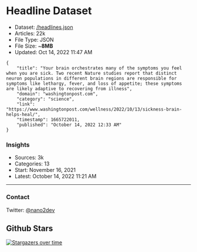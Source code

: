 # Headline Dataset

- Dataset: [/headlines.json](https://raw.githubusercontent.com/fwd/news/master/headlines.json) 
- Articles: 22k
- File Type: JSON
- File Size: ~**8MB**
- Updated: Oct 14, 2022 11:47 AM

```
{
    "title": "Your brain orchestrates many of the symptoms you feel when you are sick. Two recent Nature studies report that distinct neuron populations in different brain regions are responsible for symptoms like lethargy, fever, and loss of appetite; these symptoms are likely adaptive to recovering from illness",
    "domain": "washingtonpost.com",
    "category": "science",
    "link": "https://www.washingtonpost.com/wellness/2022/10/13/sickness-brain-helps-heal/",
    "timestamp": 1665722011,
    "published": "October 14, 2022 12:33 AM"
}
```

### Insights

- Sources: 3k
- Categories: 13
- Start: November 16, 2021
- Latest: October 14, 2022 11:21 AM

---

### Contact 

Twitter: [@nano2dev](https://twitter.com/nano2dev)

## Github Stars

[![Stargazers over time](https://starchart.cc/fwd/news.svg)](https://starchart.cc/fwd/news)
